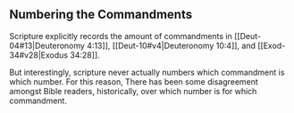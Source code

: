 
## Numbering the Commandments
Scripture explicitly records the amount of commandments in [[Deut-04#13|Deuteronomy 4:13]], [[Deut-10#v4|Deuteronomy 10:4]], and [[Exod-34#v28|Exodus 34:28]]. 

But interestingly, scripture never actually numbers which commandment is which number. For this reason, There has been some disagreement amongst Bible readers, historically, over which number is for which commandment.